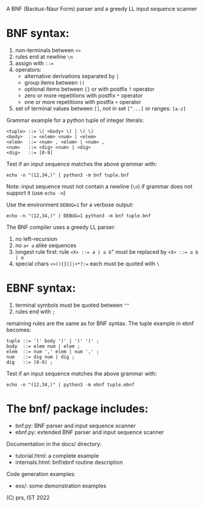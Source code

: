 A BNF (Backus-Naur Form) parser and a greedy LL input sequence scanner

BNF syntax:
===========

1. non-terminals between `<>`
2. rules end at newline `\n`
3. assign with `::=`
4. operators:
	* alternative derivations separated by `|`
	* group items between `()`
	* optional items between `{}` or with postfix `?` operator
	* zero or more repetitions with postfix `*` operator
	* one or more repetitions with postfix `+` operator
5. set of terminal values between `[]`, not in set `[^...]` or ranges: `[a-z]`

Grammar example for a python tuple of integer literals:

```bnf
<tuple> ::= \( <body> \) | \( \)
<body>  ::= <elem> <num> | <elem>
<elem>  ::= <num> , <elem> | <num> ,
<num>   ::= <dig> <num> | <dig>
<dig>   ::= [0-9]
```

Test if an input sequence matches the above grammar with:

```
echo -n "(12,34,)" | python3 -m bnf tuple.bnf
```

Note: input sequence must not contain a newline (`\n`) if grammar does not support it (use `echo -n`)

Use the environment `DEBUG=1` for a verbose output:

```
echo -n "(12,34,)" | DEBUG=1 python3 -m bnf tuple.bnf
```

The BNF compiler uses a greedy LL parser:

1. no left-recursion
2. no `a+ a` alike sequences
3. longest rule first: rule `<X> ::= a | a b`" must be replaced by `<X> ::= a b | a`
4. special chars `<>(){}[]|+*?:=` each must be quoted with `\`

EBNF syntax:
============

1. terminal symbols must be quoted between `""`
2. rules end with `;`

remaining rules are the same as for BNF syntax.
The tuple example in ebnf becomes:

```bnf
tuple ::= '(' body ')' | '(' ')' ;
body  ::= elem num | elem ;
elem  ::= num ',' elem | num ',' ;
num   ::= dig num | dig ;
dig   ::= [0-9] ;
```

Test if an input sequence matches the above grammar with:

```
echo -n "(12,34,)" | python3 -m ebnf tuple.ebnf
```

The bnf/ package includes:
==========================

* bnf.py: BNF parser and input sequence scanner
* ebnf.py: extended BNF parser and input sequence scanner

Documentation in the docs/ directory:

* tutorial.html: a complete example
* internals.html: bnf/ebnf routine description

Code generation examples:

* exs/: some demonstration examples

(C) prs, IST 2022
